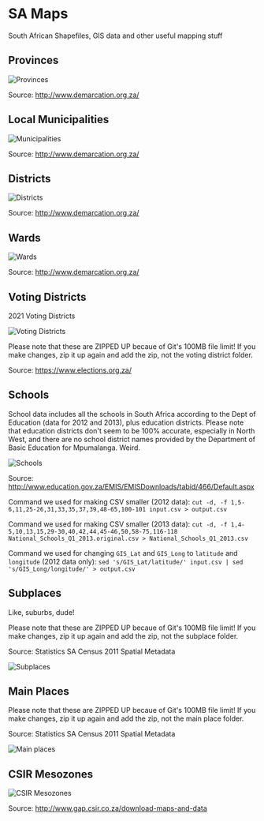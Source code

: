 SA Maps
=======

South African Shapefiles, GIS data and other useful mapping stuff

Provinces
---------

![Provinces](https://raw.github.com/j-norwood-young/SA-Maps/master/Examples/provinces.png "Provinces")

Source: http://www.demarcation.org.za/

Local Municipalities
--------------------

![Municipalities](https://raw.github.com/j-norwood-young/SA-Maps/master/Examples/municipalities.png "Municipalities")

Source: http://www.demarcation.org.za/

Districts
---------

![Districts](https://raw.github.com/j-norwood-young/SA-Maps/master/Examples/districts.png "Districts")

Source: http://www.demarcation.org.za/

Wards
-----

![Wards](https://raw.github.com/j-norwood-young/SA-Maps/master/Examples/wards.png "Wards")

Source: http://www.demarcation.org.za/

Voting Districts
----------------

2021 Voting Districts

![Voting Districts](https://raw.github.com/j-norwood-young/SA-Maps/master/Examples/votingdistricts.png "Voting Districts")

Please note that these are ZIPPED UP becaue of Git's 100MB file limit! If you make changes, zip it up again and add the zip, not the voting district folder. 

Source: https://www.elections.org.za/

Schools
-------

School data includes all the schools in South Africa according to the Dept of Education (data for 2012 and 2013), plus education districts. Please note that education districts don't seem to be 100% accurate, especially in North West, and there are no school district names provided by the Department of Basic Education for Mpumalanga. Weird.

![Schools](https://raw.github.com/j-norwood-young/SA-Maps/master/Examples/schools.png "South African schools with govt schools in red and private schools in green")

Source: http://www.education.gov.za/EMIS/EMISDownloads/tabid/466/Default.aspx

Command we used for making CSV smaller (2012 data): 
```cut -d, -f 1,5-6,11,25-26,31,33,35,37,39,48-65,100-101 input.csv > output.csv```

Command we used for making CSV smaller (2013 data): 
```cut -d, -f 1,4-5,10,13,15,29-30,40,42,44,45-46,50,58-75,116-118 National_Schools_Q1_2013.original.csv > National_Schools_Q1_2013.csv```

Command we used for changing ``GIS_Lat`` and ``GIS_Long`` to ``latitude`` and ``longitude`` (2012 data only): 
```sed 's/GIS_Lat/latitude/' input.csv | sed 's/GIS_Long/longitude/' > output.csv```

Subplaces
---------

Like, suburbs, dude! 

Please note that these are ZIPPED UP becaue of Git's 100MB file limit! If you make changes, zip it up again and add the zip, not the subplace folder. 

Source: Statistics SA Census 2011 Spatial Metadata

![Subplaces](https://raw.github.com/j-norwood-young/SA-Maps/master/Examples/subplaces.png "Subplaces")

Main Places
-----------

Please note that these are ZIPPED UP becaue of Git's 100MB file limit! If you make changes, zip it up again and add the zip, not the main place folder. 

Source: Statistics SA Census 2011 Spatial Metadata

![Main places](https://raw.github.com/j-norwood-young/SA-Maps/master/Examples/mainplaces.png "Main places")

CSIR Mesozones
--------------

![CSIR Mesozones](https://raw.github.com/j-norwood-young/SA-Maps/master/Examples/mesozones.png "CSIR Mesozones")

Source: http://www.gap.csir.co.za/download-maps-and-data